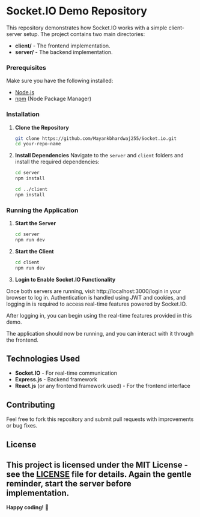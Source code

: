 # Socket.IO Demo Repository

This repository demonstrates how Socket.IO works with a simple client-server setup. The project contains two main directories:

- **client/** - The frontend implementation.
- **server/** - The backend implementation.



### Prerequisites
Make sure you have the following installed:
- [Node.js](https://nodejs.org/)
- [npm](https://www.npmjs.com/) (Node Package Manager)

### Installation

1. **Clone the Repository**
   ```sh
   git clone https://github.com/Mayankbhardwaj255/Socket.io.git
   cd your-repo-name
   ```

2. **Install Dependencies**
   Navigate to the `server` and `client` folders and install the required dependencies:

   ```sh
   cd server
   npm install
   ```
   
   ```sh
   cd ../client
   npm install
   ```

### Running the Application

1. **Start the Server**
   ```sh
   cd server
   npm run dev
   ```

2. **Start the Client**
   ```sh
   cd client
   npm run dev
   ```

3. **Login to Enable Socket.IO Functionality**

Once both servers are running, visit http://localhost:3000/login in your browser to log in.
Authentication is handled using JWT and cookies, and logging in is required to access real-time features powered by Socket.IO.

After logging in, you can begin using the real-time features provided in this demo.

The application should now be running, and you can interact with it through the frontend.

## Technologies Used
- **Socket.IO** - For real-time communication
- **Express.js** - Backend framework
- **React.js** (or any frontend framework used) - For the frontend interface

## Contributing
Feel free to fork this repository and submit pull requests with improvements or bug fixes.

## License
This project is licensed under the MIT License - see the [LICENSE](LICENSE) file for details.
 Again the gentle reminder, start the server before implementation.
---
**Happy coding!** 🚀

